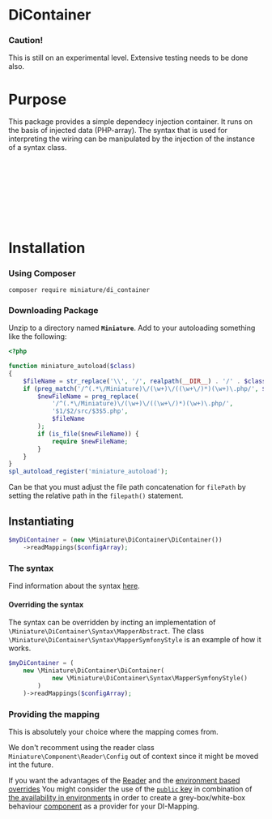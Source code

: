 # DiContainer
### Caution!
This is still on an experimental level.
Extensive testing needs to be done also.

# Purpose

This package provides a simple dependecy injection container.
It runs on the basis of injected data (PHP-array).
The syntax that is used for interpreting the wiring can be manipulated by the injection of the instance of a syntax class.




<div>&nbsp;<br>&nbsp;<br>&nbsp;<br>&nbsp;<br>&nbsp;<br>&nbsp;<br>&nbsp;</div>

# Installation
### Using Composer

```shell script
composer require miniature/di_container
```
### Downloading Package

Unzip to a directory named **`Miniature`**.
Add to your autoloading something like the following:

```PHP
<?php

function miniature_autoload($class)
{
    $fileName = str_replace('\\', '/', realpath(__DIR__) . '/' . $class ) . '.php';
    if (preg_match('/^(.*\/Miniature)\/(\w+)\/((\w+\/)*)(\w+)\.php/', $fileName)) {
        $newFileName = preg_replace(
            '/^(.*\/Miniature)\/(\w+)\/((\w+\/)*)(\w+)\.php/',
            '$1/$2/src/$3$5.php',
            $fileName
        );
        if (is_file($newFileName)) {
            require $newFileName;
        }
    }
}
spl_autoload_register('miniature_autoload');

```

Can be that you must adjust the file path concatenation for `filePath`
by setting the relative path in the `filepath()` statement.






## Instantiating
```PHP
$myDiContainer = (new \Miniature\DiContainer\DiContainer())
    ->readMappings($configArray);
```

### The syntax
Find information about the syntax
[here](https://github.com/guidoerfen/miniature-component#the-di-mapping).


<a name="syntax-overrides"></a>
#### Overriding the syntax

The syntax can be overridden by incting an implementation of
`\Miniature\DiContainer\Syntax\MapperAbstract`.
The class
`\Miniature\DiContainer\Syntax\MapperSymfonyStyle`
is an example of how it works.

```PHP
$myDiContainer = (
    new \Miniature\DiContainer\DiContainer(
            new \Miniature\DiContainer\Syntax\MapperSymfonyStyle()
        )
    )->readMappings($configArray);
```
### Providing the mapping

This is absolutely your choice where the mapping comes from.

We don't recomment using the reader class `Miniature\Component\Reader\Config`
out of context since it might be moved int the future.

If you want the advantages of the
[Reader](https://github.com/guidoerfen/miniature-component#reading-the-configuration-directory)
and the
[environment based overrides](https://github.com/guidoerfen/miniature-component#environment-based-overrides)
You might consider the use of the
[`public` key](https://github.com/guidoerfen/miniature-component#key-public)
 in combination of
[the availability in environments](https://github.com/guidoerfen/miniature-component#setenvallowingpublicaccess)
in order to create a grey-box/white-box behaviour
[component](https://github.com/guidoerfen/miniature-component#the-instance-of-the-component)
as a provider for your DI-Mapping.

